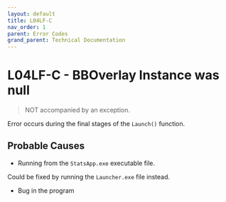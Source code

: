 ```yaml
---
layout: default
title: L04LF-C
nav_order: 1
parent: Error Codes
grand_parent: Technical Documentation
---
```


# L04LF-C - BBOverlay Instance was null

> NOT accompanied by an exception.

Error occurs during the final stages of the `Launch()` function. 

## Probable Causes

- Running from the `StatsApp.exe` executable file.

Could be fixed by running the `Launcher.exe` file instead.

- Bug in the program
